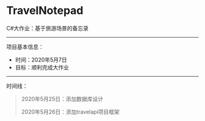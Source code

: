 # TravelNotepad
C#大作业：基于旅游场景的备忘录

------
项目基本信息：
* 时间：2020年5月7日
* 目标：顺利完成大作业

-----
时间线：
> 2020年5月25日：添加数据库设计
> 
> 2020年5月26日：添加travelapi项目框架